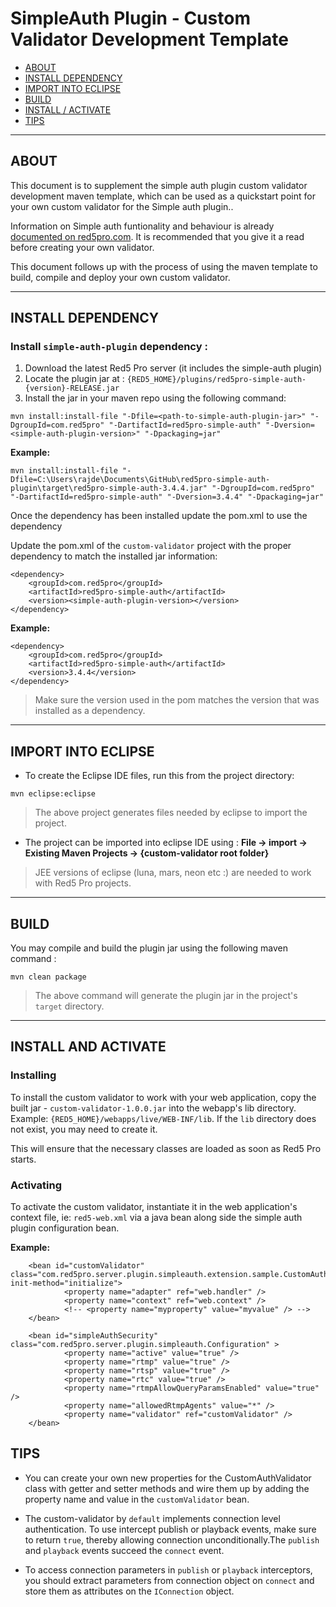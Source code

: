 # SimpleAuth Plugin - Custom Validator Development Template


* [ABOUT](#about)
* [INSTALL DEPENDENCY](#install-dependency)
* [IMPORT INTO ECLIPSE](#import-into-eclipse)
* [BUILD](#build)
* [INSTALL / ACTIVATE](#install-and-activate)
* [TIPS](#tips)


---
## ABOUT

This document is to supplement the simple auth plugin custom validator development maven template, which can be used as a quickstart point for your own custom validator for the Simple auth plugin..

Information on Simple auth funtionality and behaviour is already [documented on red5pro.com](https://www.red5pro.com/docs/server/authplugin.html). It is recommended that you give it a read before creating your own validator.

This document follows up with the process of using the maven template to build, compile and deploy your own custom validator.


---
## INSTALL DEPENDENCY

### Install `simple-auth-plugin` dependency :

1. Download the latest Red5 Pro server (it includes the simple-auth plugin)
2. Locate the plugin jar at : `{RED5_HOME}/plugins/red5pro-simple-auth-{version}-RELEASE.jar`
3. Install the jar in your maven repo using the following command:

```
mvn install:install-file "-Dfile=<path-to-simple-auth-plugin-jar>" "-DgroupId=com.red5pro" "-DartifactId=red5pro-simple-auth" "-Dversion=<simple-auth-plugin-version>" "-Dpackaging=jar"

```

**Example:**

```
mvn install:install-file "-Dfile=C:\Users\rajde\Documents\GitHub\red5pro-simple-auth-plugin\target\red5pro-simple-auth-3.4.4.jar" "-DgroupId=com.red5pro" "-DartifactId=red5pro-simple-auth" "-Dversion=3.4.4" "-Dpackaging=jar"

```

Once the dependency has been installed update the pom.xml to use the dependency

Update the pom.xml of the `custom-validator` project with the proper dependency to match the installed jar information:

```
<dependency>
	<groupId>com.red5pro</groupId>
	<artifactId>red5pro-simple-auth</artifactId>
	<version><simple-auth-plugin-version></version>
</dependency>
```

**Example:**


```
<dependency>
	<groupId>com.red5pro</groupId>
	<artifactId>red5pro-simple-auth</artifactId>
	<version>3.4.4</version>
</dependency>
```

> Make sure the version used in the pom matches the version that was installed as a dependency.

---
## IMPORT INTO ECLIPSE


* To create the Eclipse IDE files, run this from the project directory:

```
mvn eclipse:eclipse
```

> The above project generates files needed by eclipse to import the project. 


* The project can be imported into eclipse IDE using :
__File -> import -> Existing Maven Projects -> {custom-validator root folder}__


> JEE versions of eclipse (luna, mars, neon etc :) are needed to work with Red5 Pro projects.

---
## BUILD

You may compile and build the plugin jar using the following maven command : 

```
mvn clean package
```

> The above command will generate the plugin jar in the project's `target` directory.

---
## INSTALL AND ACTIVATE


### Installing

To install the custom validator to work with your web application, copy the built jar - `custom-validator-1.0.0.jar` into the webapp's lib directory. Example: `{RED5_HOME}/webapps/live/WEB-INF/lib`. If the `lib` directory does not exist, you may need to create it.

This will ensure that the necessary classes are loaded as soon as Red5 Pro starts.

### Activating

To activate the custom validator, instantiate it in the web application's context file, ie: `red5-web.xml` via a java bean along side the simple auth plugin configuration bean.


**Example:**

```
	<bean id="customValidator" class="com.red5pro.server.plugin.simpleauth.extension.sample.CustomAuthValidator" init-method="initialize">
			<property name="adapter" ref="web.handler" />
			<property name="context" ref="web.context" />
            <!-- <property name="myproperty" value="myvalue" /> -->
	</bean>	
	
	<bean id="simpleAuthSecurity" class="com.red5pro.server.plugin.simpleauth.Configuration" >
			<property name="active" value="true" />
			<property name="rtmp" value="true" />
			<property name="rtsp" value="true" />
			<property name="rtc" value="true" />
			<property name="rtmpAllowQueryParamsEnabled" value="true" />
			<property name="allowedRtmpAgents" value="*" />
			<property name="validator" ref="customValidator" />
	</bean>		

```


## TIPS

* You can create your own new properties for the CustomAuthValidator class with getter and setter methods and wire them up by adding the property name and value in the `customValidator` bean.

* The custom-validator by `default` implements connection level authentication. To use intercept publish or playback events, make sure to return `true`, thereby allowing connection unconditionally.The `publish` and `playback` events succeed the `connect` event.

* To access connection parameters in `publish` or `playback` interceptors, you should extract parameters from connection object on `connect` and store them as attributes on the `IConnection` object.
